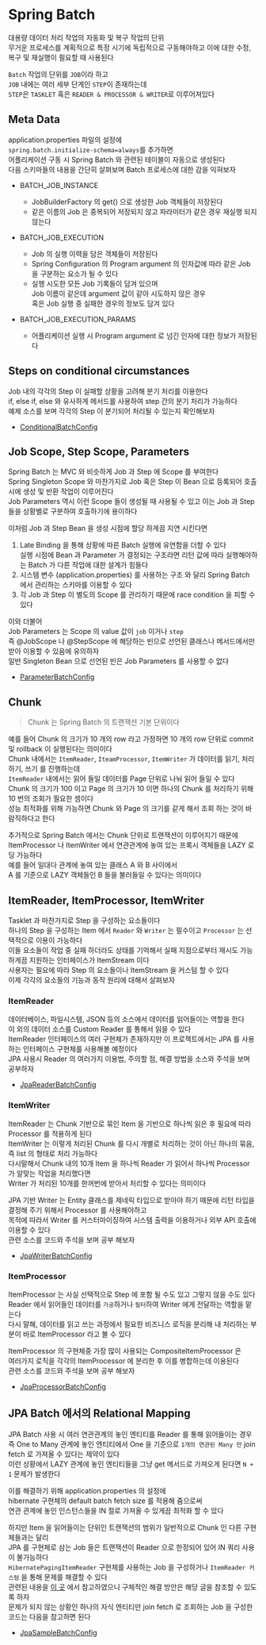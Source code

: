 # Spring Batch
대용량 데이터 처리 작업의 자동화 및 복구 작업의 단위  
무거운 프로세스를 계획적으로 특정 시기에 독립적으로 구동해야하고 이에 대한 수정, 복구 및 재실행이 필요할 때 사용된다   


`Batch` 작업의 단위를 `JOB`이라 하고  
`JOB` 내에는 여러 세부 단계인 `STEP`이 존재하는데  
`STEP`은 `TASKLET` 혹은 `READER & PROCESSOR & WRITER`로 이루어져있다  


## Meta Data
application.properties 파일의 설정에  
`spring.batch.initialize-schema=always`를 추가하면   
어플리케이션 구동 시 Spring Batch 와 관련된 테이블이 자동으로 생성된다   
다음 스키마들의 내용을 간단히 살펴보며 Batch 프로세스에 대한 감을 익혀보자  
 
- BATCH_JOB_INSTANCE  

  - JobBuilderFactory 의 get() 으로 생성한 Job 객체들이 저장된다 
  - 같은 이름의 Job 은 중복되어 저장되지 않고 파라미터가 같은 경우 재실행 되지 않는다  
   
- BATCH_JOB_EXECUTION

  - Job 의 실행 이력을 담은 객체들이 저장된다 
  - Spring Configuration 의 Program argument 의 인자값에 따라 같은 Job 을 구분하는 요소가 될 수 있다  
  - 실행 시도한 모든 Job 기록들이 담겨 있으며   
    Job 이름이 같은데 argument 값이 같아 시도하지 않은 경우  
    혹은 Job 실행 중 실패한 경우의 정보도 담겨 있다  

- BATCH_JOB_EXECUTION_PARAMS  

  - 어플리케이션 실행 시 Program argument 로 넘긴 인자에 대한 정보가 저장된다
  

## Steps on conditional circumstances
Job 내의 각각의 Step 이 실패할 상황을 고려해 분기 처리를 이용한다  
if, else if, else 와 유사하게 메서드를 사용하여 step 간의 분기 처리가 가능하다  
예제 소스를 보며 각각의 Step 이 분기되어 처리될 수 있는지 확인해보자  

- [ConditionalBatchConfig](src/main/java/com/son/SpringBatch/config/ConditionalBatchConfig.java)  


## Job Scope, Step Scope, Parameters
Spring Batch 는 MVC 와 비슷하게 Job 과 Step 에 Scope 를 부여한다  
Spring Singleton Scope 와 마찬가지로 Job 혹은 Step 이 Bean 으로 등록되어 호출 시에 생성 및 반환 작업이 이루어진다  
Job Parameters 역시 이런 Scope 들이 생성될 때 사용될 수 있고 이는 Job 과 Step 들을 상황별로 구분하여 호출하기에 용이하다  


이처럼 Job 과 Step Bean 을 생성 시점에 할당 하게끔 지연 시킨다면 
1. Late Binding 을 통해 상황에 따른 Batch 실행에 유연함을 더할 수 있다  
   실행 시점에 Bean 과 Parameter 가 결정되는 구조라면 리턴 값에 따라 실행해야하는 Batch 가 다른 작업에 대한 설계가 힘들다   
2. 시스템 변수 (application.properties) 를 사용하는 구조 와 달리 Spring Batch 에서 관리하는 스키마를 이용할 수 있다
3. 각 Job 과 Step 이 별도의 Scope 를 관리하기 때문에 race condition 을 피할 수 있다  
 

이와 더불어  
Job Parameters 는 Scope 의 value 값이 `job` 이거나 `step`  
즉 @JobScope 나 @StepScope 에 해당하는 빈으로 선언된 클래스나 메서드에서만 받아 이용할 수 있음에 유의하자   
일반 Singleton Bean 으로 선언된 빈은 Job Parameters 를 사용할 수 없다  

- [ParameterBatchConfig](src/main/java/com/son/SpringBatch/config/ParameterBatchConfig.java)


## Chunk 
> Chunk 는 Spring Batch 의 트랜잭션 기본 단위이다  

예를 들어 Chunk 의 크기가 10 개의 row 라고 가정하면 10 개의 row 단위로 commit 및 rollback 이 실행된다는 의미이다  
Chunk 내에서는 `ItemReader`, `IteamProcessor`, `ItemWriter` 가 데이터를 읽기, 처리하기, 쓰기 를 진행하는데  
`ItemReader` 내에서는 읽어 들일 데이터를 Page 단위로 나눠 읽어 들일 수 있다  
Chunk 의 크기가 100 이고 Page 의 크기가 10 이면 하나의 Chunk 를 처리하기 위해 10 번의 조회가 필요한 셈이다  
성능 최적화를 위해 가능하면 Chunk 와 Page 의 크기를 같게 해서 조회 하는 것이 바람직하다고 한다  


추가적으로 Spring Batch 에서는 Chunk 단위로 트랜잭션이 이루어지기 때문에   
ItemProcessor 나 ItemWriter 에서 연관관계에 놓여 있는 프록시 객체들을 LAZY 로딩 가능하다  
예를 들어 일대다 관계에 놓여 있는 클래스 A 와 B 사이에서  
A 를 기준으로 LAZY 객체들인 B 들을 불러들일 수 있다는 의미이다    


## ItemReader, ItemProcessor, ItemWriter
Tasklet 과 마찬가지로 Step 을 구성하는 요소들이다  
하나의 Step 을 구성하는 Item 에서 `Reader` 와 `Writer` 는 필수이고 `Processor` 는 선택적으로 이용이 가능하다  
이들 요소들이 작업 중 실패 하더라도 상태를 기억해서 실패 지점으로부터 재시도 가능하게끔 지원하는 인터페이스가 ItemStream 이다  
사용자는 필요에 따라 Step 의 요소들이나 ItemStream 을 커스텀 할 수 있다    
이제 각각의 요소들의 기능과 동작 원리에 대해서 살펴보자   


### ItemReader
데이터베이스, 파일시스템, JSON 등의 소스에서 데이터를 읽어들이는 역할을 한다  
이 외의 데이터 소스를 Custom Reader 를 통해서 읽을 수 있다  
ItemReader 인터페이스의 여러 구현체가 존재하지만 이 프로젝트에서는 JPA 를 사용하는 인터페이스 구현체를 사용해볼 예정이다  
JPA 사용시 Reader 의 여러가지 이용법, 주의할 점, 해결 방법을 소스와 주석을 보며 공부하자  

- [JpaReaderBatchConfig](src/main/java/com/son/SpringBatch/config/JpaReaderBatchConfig.java)  


### ItemWriter
ItemReader 는 Chunk 기반으로 묶인 Item 을 기반으로 하나씩 읽은 후 필요에 따라 Processor 를 적용하게 된다  
ItemWriter 는 이렇게 처리된 Chunk 를 다시 개별로 처리하는 것이 아닌 하나의 묶음, 즉 list 의 형태로 처리 가능하다    
다시말해서 Chunk 내의 10개 Item 을 하나씩 Reader 가 읽어서 하나씩 Processor 가 알맞는 작업을 처리했다면  
Writer 가 처리된 10개를 한꺼번에 받아서 처리할 수 있다는 의미이다  

JPA 기반 Writer 는 Entity 클래스를 제네릭 타입으로 받아야 하기 때문에 리턴 타입을 결정해 주기 위해서 Processor 를 사용해야하고   
목적에 따라서 Writer 를 커스터마이징하여 시스템 출력을 이용하거나 외부 API 호출에 이용할 수 있다  
관련 소스를 코드와 주석을 보며 공부 해보자  

- [JpaWriterBatchConfig](src/main/java/com/son/SpringBatch/config/JpaWriterBatchConfig.java)


### ItemProcessor
ItemProcessor 는 사실 선택적으로 Step 에 포함 될 수도 있고 그렇지 않을 수도 있다  
Reader 에서 읽어들인 데이터를 `가공`하거나 `필터`하여 Writer 에게 전달하는 역할을 맡는다  
다시 말해, 데이터를 읽고 쓰는 과정에서 필요한 비즈니스 로직을 분리해 내 처리하는 부분이 바로 ItemProcessor 라고 볼 수 있다   


ItemProcessor 의 구현체중 가장 많이 사용되는 CompositeItemProcessor 은  
여러가지 로직을 각각의 ItemProcessor 에 분리한 후 이를 병합하는데 이용된다  
관련 소스를 코드와 주석을 보며 공부 해보자  

- [JpaProcessorBatchConfig](src/main/java/com/son/SpringBatch/config/JpaProcessorBatchConfig.java)


## JPA Batch 에서의 Relational Mapping
JPA Batch 사용 시 여러 연관관계의 놓인 엔티티를 Reader 를 통해 읽어들이는 경우   
즉 One to Many 관계에 놓인 엔티티에서 One 을 기준으로 `1개의 연관된 Many 만` join fetch 로 가져올 수 있다는 제약이 있다  
이런 상황에서 LAZY 관계에 놓인 엔티티들을 그냥 get 메서드로 가져오게 된다면 `N + 1` 문제가 발생한다  


이를 해결하기 위해 application.properties 의 설정에  
hibernate 구현체의 default batch fetch size 를 적용해 줌으로써  
연관 관계에 놓인 인스턴스들을 IN 절로 가져올 수 있게끔 최적화 할 수 았다  


하지만 Item 을 읽어들이는 단위인 트랜잭션의 범위가 일반적으로 Chunk 인 다른 구현체들과는 달리  
JPA 를 구현체로 삼는 Job 들은 트랜잭션이 Reader 으로 한정되어 있어 IN 쿼리 사용이 불가능하다  
`HibernatePagingItemReader` 구현체를 사용하는 Job 을 구성하거나 `ItemReader 커스텀` 을 통해 문제를 해결할 수 있다  
관련된 내용을 [이 곳](https://jojoldu.tistory.com/414?category=902551) 에서 참고하였으니 구체적인 해결 방안은 해당 글을 참조할 수 있도록 하자    
문제가 되지 않는 상황인 하나의 자식 엔티티만 join fetch 로 조회하는 Job 을 구성한 코드는 다음을 참고하면 된다        

- [JpaSampleBatchConfig](src/main/java/com/son/SpringBatch/config/JpaSampleBatchConfig.java)

